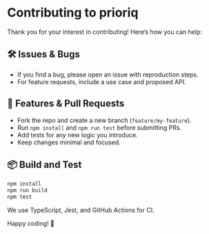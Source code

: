 # Contributing to prioriq

Thank you for your interest in contributing! Here’s how you can help:

## 🛠 Issues & Bugs

- If you find a bug, please open an issue with reproduction steps.
- For feature requests, include a use case and proposed API.

## 🚀 Features & Pull Requests

- Fork the repo and create a new branch (`feature/my-feature`).
- Run `npm install` and `npm run test` before submitting PRs.
- Add tests for any new logic you introduce.
- Keep changes minimal and focused.

## 📦 Build and Test

```bash
npm install
npm run build
npm test
```

We use TypeScript, Jest, and GitHub Actions for CI.

Happy coding! 🎯
